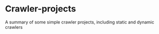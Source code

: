 # Crawler-projects
A summary of some simple crawler projects, including static and dynamic crawlers
